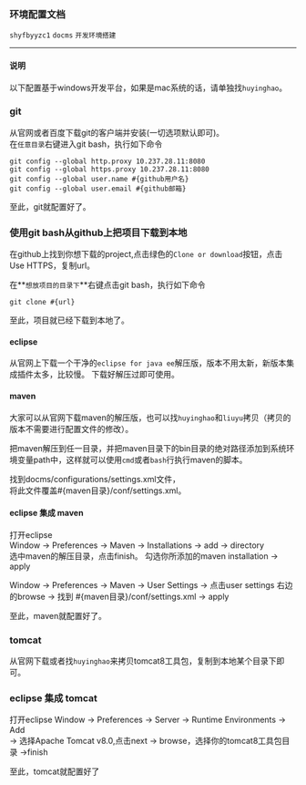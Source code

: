 ### 环境配置文档
 `shyfbyyzc1` `docms` `开发环境搭建`

---
#### 说明
 以下配置基于windows开发平台，如果是mac系统的话，请单独找`huyinghao`。

### git
从官网或者百度下载git的客户端并安装(一切选项默认即可)。  
在`任意目录`右键进入git bash，执行如下命令

	git config --global http.proxy 10.237.28.11:8080
	git config --global https.proxy 10.237.28.11:8080
	git config --global user.name #{github用户名}
	git config --global user.email #{github邮箱}

至此，git就配置好了。

### 使用git bash从github上把项目下载到本地

在github上找到你想下载的project,点击绿色的`Clone or download`按钮，点击Use HTTPS，复制url。

在**`想放项目的目录下`**右键点击git bash，执行如下命令

	git clone #{url}

至此，项目就已经下载到本地了。

#### eclipse
从官网上下载一个干净的`eclipse for java ee`解压版，版本不用太新，新版本集成插件太多，比较慢。 下载好解压过即可使用。

#### maven
大家可以从官网下载maven的解压版，也可以找`huyinghao`和`liuyu`拷贝（拷贝的版本不需要进行配置文件的修改）。  

把maven解压到任一目录，并把maven目录下的bin目录的绝对路径添加到系统环境变量path中，这样就可以使用`cmd`或者`bash`行执行maven的脚本。 

找到docms/configurations/settings.xml文件，  
将此文件覆盖#{maven目录}/conf/settings.xml。

#### eclipse 集成 maven
打开eclipse  
Window -> Preferences -> Maven -> Installations -> add
-> directory  
选中maven的解压目录，点击finish。
勾选你所添加的maven installation -> apply
  
  
Window -> Preferences -> Maven -> User Settings -> 点击user settings 右边的browse -> 找到 #{maven目录}/conf/settings.xml
-> apply

至此，maven就配置好了。

### tomcat
从官网下载或者找`huyinghao`来拷贝tomcat8工具包，复制到本地某个目录下即可。

### eclipse 集成 tomcat
打开eclipse
Window -> Preferences -> Server -> Runtime Environments -> Add  
-> 选择Apache Tomcat v8.0,点击next -> browse，选择你的tomcat8工具包目录 ->finish

至此，tomcat就配置好了
 
